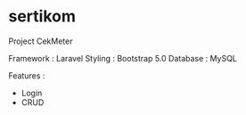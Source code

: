 # sertikom

Project CekMeter

Framework : Laravel
Styling : Bootstrap 5.0
Database : MySQL

Features :
- Login
- CRUD
